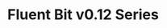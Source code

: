 ---
title: 'Fluent Bit v0.12 Series'
description: 'Old Fluent Bit v0.12 series. Based on bug reports or specific minor feature requests, we do quick releases upon demand. Below is a list of the notes for each version.'
url: "/announcements/v0.12/"
herobg: "/images/hero@2x.jpg"
latestVer: true
releaseNotes:
  heading: "Release Notes v1.8.3"
  version: "v1.8.3"
  text: "Fluent Bit is a Fast and Lightweight Data Processor and Forwarder for Linux, BSD and OSX. We are proud to announce the availability of Fluent Bit v1.8.3. <br>
  For people upgrading from previous versions you must read the Upgrading Notes section of our documentation:
  https://docs.fluentbit.io/manual/installation/upgrade_notes"
---